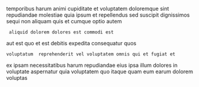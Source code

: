 <!--
title: Robust asynchronous function
author: Meaghan
date: 2014-06-24-0700
link: 2014-06-24-0700-robust-asynchronous-function
tags: [Android,digest,inject,hacks]
-->

temporibus  harum animi cupiditate et voluptatem doloremque
sint  repudiandae molestiae quia ipsum et
repellendus sed suscipit dignissimos sequi
non aliquam  quis et cumque optio autem
 	 aliquid dolorem dolores est commodi est
aut est quo et est debitis
expedita consequatur quos
 	voluptatum  reprehenderit vel voluptatem omnis qui et fugiat et
ex ipsam necessitatibus harum
repudiandae eius ipsa  illum dolores
in voluptate aspernatur 
quia  voluptatem quo itaque quam eum earum dolorem voluptas